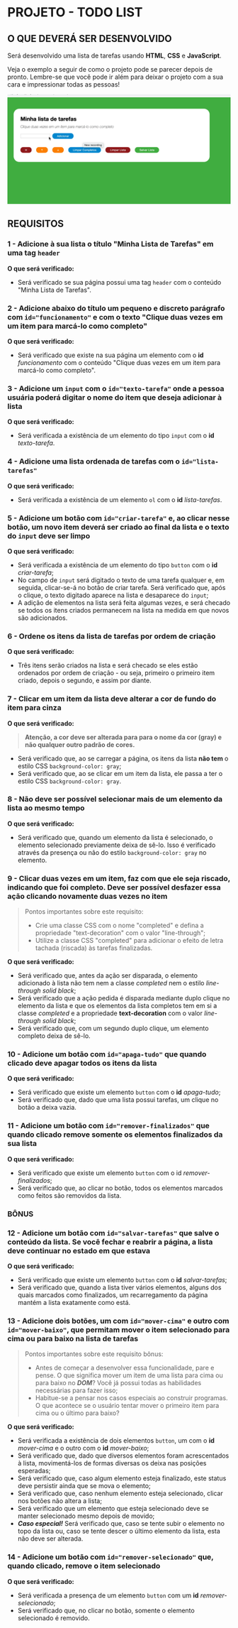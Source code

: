 # PROJETO - TODO LIST

## O QUE DEVERÁ SER DESENVOLVIDO

Será desenvolvido uma lista de tarefas usando **HTML**, **CSS** e **JavaScript**.

Veja o exemplo a seguir de como o projeto pode se parecer depois de pronto. Lembre-se que você pode ir além para deixar o projeto com a sua cara e impressionar todas as pessoas!

![exemplo](./exemplo.gif)

## REQUISITOS

### 1 - Adicione à sua lista o título "Minha Lista de Tarefas" em uma tag `header`

**O que será verificado:**

- Será verificado se sua página possui uma tag `header` com o conteúdo "Minha Lista de Tarefas".

### 2 - Adicione abaixo do título um pequeno e discreto parágrafo com `id="funcionamento"` e com o texto "Clique duas vezes em um item para marcá-lo como completo"

**O que será verificado:**

- Será verificado que existe na sua página um elemento com o **id** _funcionamento_ com o conteúdo "Clique duas vezes em um item para marcá-lo como completo".

### 3 - Adicione um `input` com o `id="texto-tarefa"` onde a pessoa usuária poderá digitar o nome do item que deseja adicionar à lista

**O que será verificado:**

- Será verificada a existência de um elemento do tipo `input` com o **id** _texto-tarefa_.

### 4 - Adicione uma lista ordenada de tarefas com o `id="lista-tarefas"`

**O que será verificado:**

- Será verificada a existência de um elemento `ol` com o **id** _lista-tarefas_.

### 5 - Adicione um botão com `id="criar-tarefa"` e, ao clicar nesse botão, um novo item deverá ser criado ao final da lista e o texto do `input` deve ser limpo

**O que será verificado:**

- Será verificada a existência de um elemento do tipo `button` com o **id** _criar-tarefa_;
- No campo de `input` será digitado o texto de uma tarefa qualquer e, em seguida, clicar-se-á no botão de criar tarefa. Será verificado que, após o clique, o texto digitado aparece na lista e desaparece do `input`;
- A adição de elementos na lista será feita algumas vezes, e será checado se todos os itens criados permanecem na lista na medida em que novos são adicionados.

### 6 - Ordene os itens da lista de tarefas por ordem de criação

**O que será verificado:**

- Três itens serão criados na lista e será checado se eles estão ordenados por ordem de criação - ou seja, primeiro o primeiro item criado, depois o segundo, e assim por diante.

### 7 - Clicar em um item da lista deve alterar a cor de fundo do item para cinza

**O que será verificado:**

> **Atenção, a cor deve ser alterada para para o nome da cor (gray) e não qualquer outro padrão de cores.**

- Será verificado que, ao se carregar a página, os itens da lista **não tem** o estilo CSS `background-color: gray`;
- Será verificado que, ao se clicar em um item da lista, ele passa a ter o estilo CSS `background-color: gray`.

### 8 - Não deve ser possível selecionar mais de um elemento da lista ao mesmo tempo

**O que será verificado:**

- Será verificado que, quando um elemento da lista é selecionado, o elemento selecionado previamente deixa de sê-lo. Isso é verificado através da presença ou não do estilo `background-color: gray` no elemento.

### 9 - Clicar duas vezes em um item, faz com que ele seja riscado, indicando que foi completo. Deve ser possível desfazer essa ação clicando novamente duas vezes no item

> Pontos importantes sobre este requisito:
>
> - Crie uma classe CSS com o nome "completed" e defina a propriedade "text-decoration" com o valor "line-through";
> - Utilize a classe CSS "completed" para adicionar o efeito de letra tachada (riscada) às tarefas finalizadas.

**O que será verificado:**

- Será verificado que, antes da ação ser disparada, o elemento adicionado à lista não tem nem a classe _completed_ nem o estilo _line-through solid black_;
- Será verificado que a ação pedida é disparada mediante duplo clique no elemento da lista e que os elementos da lista completos tem em si a classe _completed_ e a propriedade **text-decoration** com o valor _line-through solid black_;
- Será verificado que, com um segundo duplo clique, um elemento completo deixa de sê-lo.

### 10 - Adicione um botão com `id="apaga-tudo"` que quando clicado deve apagar todos os itens da lista

**O que será verificado:**

- Será verificado que existe um elemento `button` com o **id** _apaga-tudo_;
- Será verificado que, dado que uma lista possui tarefas, um clique no botão a deixa vazia.

### 11 - Adicione um botão com `id="remover-finalizados"` que quando clicado remove **somente** os elementos finalizados da sua lista

**O que será verificado:**

- Será verificado que existe um elemento `button` com o id _remover-finalizados_;
- Será verificado que, ao clicar no botão, todos os elementos marcados como feitos são removidos da lista.

### BÔNUS

### 12 - Adicione um botão com `id="salvar-tarefas"` que salve o conteúdo da lista. Se você fechar e reabrir a página, a lista deve continuar no estado em que estava

**O que será verificado:**

- Será verificado que existe um elemento `button` com o **id** _salvar-tarefas_;
- Será verificado que, quando a lista tiver vários elementos, alguns dos quais marcados como finalizados, um recarregamento da página mantém a lista exatamente como está.

### 13 - Adicione dois botões, um com `id="mover-cima"` e outro com `id="mover-baixo"`, que permitam mover o item selecionado para cima ou para baixo na lista de tarefas

> Pontos importantes sobre este requisito bônus:
>
> - Antes de começar a desenvolver essa funcionalidade, pare e pense. O que significa mover um item de uma lista para cima ou para baixo no **_DOM_**? Você já possui todas as habilidades necessárias para fazer isso;
> - Habitue-se a pensar nos casos especiais ao construir programas. O que acontece se o usuário tentar mover o primeiro item para cima ou o último para baixo?

**O que será verificado:**

- Será verificada a existência de dois elementos `button`, um com o **id** _mover-cima_ e o outro com o **id** _mover-baixo_;
- Será verificado que, dado que diversos elementos foram acrescentados à lista, movimentá-los de formas diversas os deixa nas posições esperadas;
- Será verificado que, caso algum elemento esteja finalizado, este status deve persistir ainda que se mova o elemento;
- Será verificado que, caso nenhum elemento esteja selecionado, clicar nos botões não altera a lista;
- Será verificado que um elemento que esteja selecionado deve se manter selecionado mesmo depois de movido;
- **_Caso especial!_** Será verificado que, caso se tente subir o elemento no topo da lista ou, caso se tente descer o último elemento da lista, esta não deve ser alterada.

### 14 - Adicione um botão com `id="remover-selecionado"` que, quando clicado, remove o item selecionado

**O que será verificado:**

- Será verificada a presença de um elemento `button` com um **id** _remover-selecionado_;
- Será verificado que, no clicar no botão, somente o elemento selecionado é removido.
